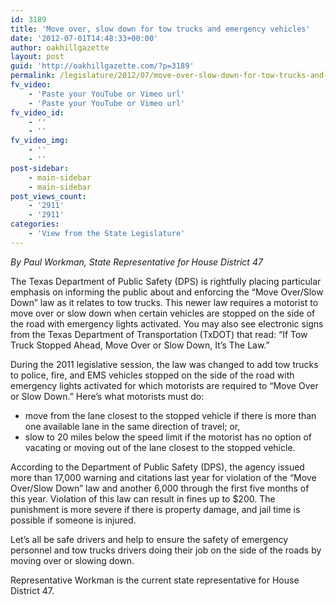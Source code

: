 ```yaml
---
id: 3189
title: 'Move over, slow down for tow trucks and emergency vehicles'
date: '2012-07-01T14:48:33+00:00'
author: oakhillgazette
layout: post
guid: 'http://oakhillgazette.com/?p=3189'
permalink: /legislature/2012/07/move-over-slow-down-for-tow-trucks-and-emergency-vehicles/
fv_video:
    - 'Paste your YouTube or Vimeo url'
    - 'Paste your YouTube or Vimeo url'
fv_video_id:
    - ''
    - ''
fv_video_img:
    - ''
    - ''
post-sidebar:
    - main-sidebar
    - main-sidebar
post_views_count:
    - '2911'
    - '2911'
categories:
    - 'View from the State Legislature'
---
```


*By Paul Workman, State Representative for House District 47*

The Texas Department of Public Safety (DPS) is rightfully placing particular emphasis on informing the public about and enforcing the “Move Over/Slow Down” law as it relates to tow trucks. This newer law requires a motorist to move over or slow down when certain vehicles are stopped on the side of the road with emergency lights activated. You may also see electronic signs from the Texas Department of Transportation (TxDOT) that read: “If Tow Truck Stopped Ahead, Move Over or Slow Down, It’s The Law.”

During the 2011 legislative session, the law was changed to add tow trucks to police, fire, and EMS vehicles stopped on the side of the road with emergency lights activated for which motorists are required to “Move Over or Slow Down.” Here’s what motorists must do:

- move from the lane closest to the stopped vehicle if there is more than one available lane in the same direction of travel; or,
- slow to 20 miles below the speed limit if the motorist has no option of vacating or moving out of the lane closest to the stopped vehicle.

According to the Department of Public Safety (DPS), the agency issued more than 17,000 warning and citations last year for violation of the “Move Over/Slow Down” law and another 6,000 through the first five months of this year. Violation of this law can result in fines up to $200. The punishment is more severe if there is property damage, and jail time is possible if someone is injured.

Let’s all be safe drivers and help to ensure the safety of emergency personnel and tow trucks drivers doing their job on the side of the roads by moving over or slowing down.

Representative Workman is the current state representative for House District 47.